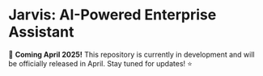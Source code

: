 # Jarvis: AI-Powered Enterprise Assistant

🚀 **Coming April 2025!** This repository is currently in development and will be officially released in April. Stay tuned for updates! ⭐
